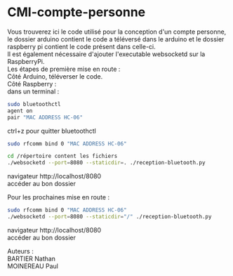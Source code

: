 # CMI-compte-personne

Vous trouverez ici le code utilisé pour la conception d'un compte personne, le dossier arduino contient le code a téléversé dans le arduino et le dossier raspberry pi contient le code présent dans celle-ci.   
Il est également nécessaire d'ajouter l'executable websocketd sur la RaspberryPi.  
Les étapes de première mise en route :  
Côté Arduino, téléverser le code.  
Côté Raspberry :   
dans un terminal :  
```bash
sudo bluetoothctl  
agent on  
pair "MAC ADDRESS HC-06"
```
ctrl+z pour quitter bluetoothctl  
```bash
sudo rfcomm bind 0 "MAC ADDRESS HC-06"
```
  ```bash
cd /répertoire content les fichiers
./websocketd --port=8080 --staticdir=. ./reception-bluetooth.py  
```
navigateur http://localhost/8080  
accéder au bon dossier  
  
Pour les prochaines mise en route :   

```bash
sudo rfcomm bind 0 "MAC ADDRESS HC-06"  
./websocketd --port=8080 --staticdir="/" ./reception-bluetooth.py
```
  
navigateur http://localhost/8080  
accéder au bon dossier  

Auteurs :   
BARTIER Nathan  
MOINEREAU Paul  

